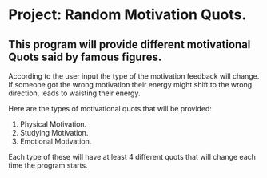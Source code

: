 Project: Random Motivation Quots.
=================================

This program will provide different motivational Quots said by famous figures.
-------------------------------------------------------------------------------

According to the user input the type of the motivation feedback will change.
If someone got the wrong motivation their energy might shift to the wrong direction, leads to waisting their energy.

Here are the types of motivational quots that will be provided:
1. Physical Motivation.
2. Studying Motivation.
3. Emotional Motivation.

Each type of these will have at least 4 different quots that will change each time the program starts.
